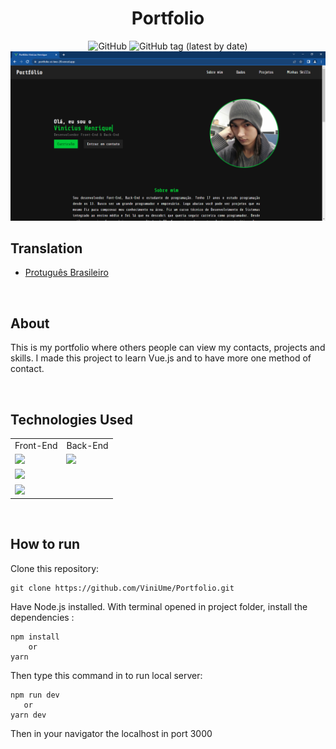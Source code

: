 <div align="center">
  <h1>Portfolio</h1>

  <img alt="GitHub" src="https://img.shields.io/github/license/ViniUme/Portfolio?color=00ce3a&style=for-the-badge">
  <img alt="GitHub tag (latest by date)" src="https://img.shields.io/github/v/tag/ViniUme/Portfolio?color=212121&style=for-the-badge">

  <br>

  <img src="https://github.com/ViniUme/assets/blob/master/portf%C3%B3lio.PNG?raw=true">
</div>

## Translation
- [Protuguês Brasileiro](https://github.com/ViniUme/Portfolio/blob/master/translation/README-ptbr.md)

<br>

## About
This is my portfolio where others people can view my contacts, projects and skills. I made this project to learn Vue.js and to have more one method of contact.

<br>

## Technologies Used

<table>
  <tr>
    <td>Front-End</td>
    <td>Back-End</td>
  </tr>
  <tr>
    <td><img src="https://img.shields.io/badge/html5-%23E34F26.svg?style=for-the-badge&logo=html5&logoColor=white"></td>
    <td><img src="https://img.shields.io/badge/vercel-%23000000.svg?style=for-the-badge&logo=vercel&logoColor=white"></td>
  </tr>
  <tr>
    <td><img src="https://img.shields.io/badge/SASS-hotpink.svg?style=for-the-badge&logo=SASS&logoColor=white"></td>
  </tr>
  <tr>
    <td><img src="https://img.shields.io/badge/Next-black?style=for-the-badge&logo=next.js&logoColor=white"></td>
  </tr>
</table>

<br>

## How to run
Clone this repository:

    git clone https://github.com/ViniUme/Portfolio.git
    
Have Node.js installed. With terminal opened in project folder, install the dependencies :

    npm install
        or
    yarn
    
Then type this command in to run local server:

    npm run dev
       or
    yarn dev

Then in your navigator the localhost in port 3000
